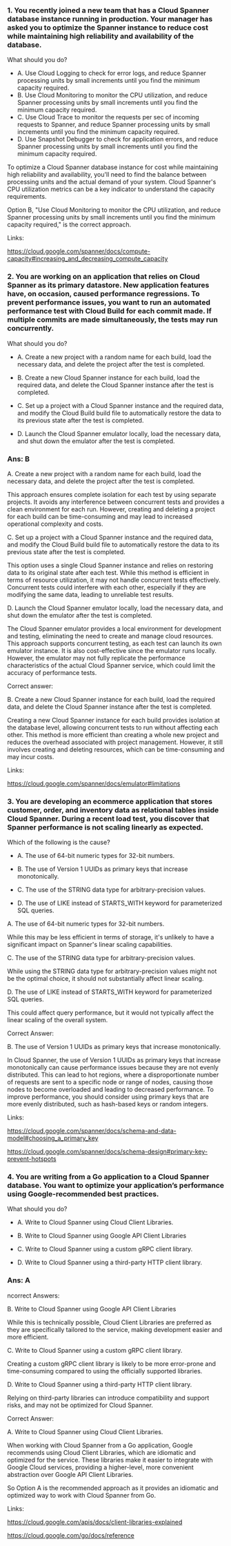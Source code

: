 ### 1. You recently joined a new team that has a Cloud Spanner database instance running in production. Your manager has asked you to optimize the Spanner instance to reduce cost while maintaining high reliability and availability of the database.

What should you do?

- A. Use Cloud Logging to check for error logs, and reduce Spanner processing units by small increments until you find the minimum capacity required.
- B. Use Cloud Monitoring to monitor the CPU utilization, and reduce Spanner processing units by small increments until you find the minimum capacity required.
- C. Use Cloud Trace to monitor the requests per sec of incoming requests to Spanner, and reduce Spanner processing units by small increments until you find the minimum capacity required.
- D. Use Snapshot Debugger to check for application errors, and reduce Spanner processing units by small increments until you find the minimum capacity required.

To optimize a Cloud Spanner database instance for cost while maintaining high reliability and availability, you'll need to find the balance between processing units and the actual demand of your system. Cloud Spanner's CPU utilization metrics can be a key indicator to understand the capacity requirements.

Option B, "Use Cloud Monitoring to monitor the CPU utilization, and reduce Spanner processing units by small increments until you find the minimum capacity required," is the correct approach.

Links:

https://cloud.google.com/spanner/docs/compute-capacity#increasing_and_decreasing_compute_capacity

### 2. You are working on an application that relies on Cloud Spanner as its primary datastore. New application features have, on occasion, caused performance regressions. To prevent performance issues, you want to run an automated performance test with Cloud Build for each commit made. If multiple commits are made simultaneously, the tests may run concurrently.

What should you do?

- A. Create a new project with a random name for each build, load the necessary data, and delete the project after the test is completed.

- B. Create a new Cloud Spanner instance for each build, load the required data, and delete the Cloud Spanner instance after the test is completed.

- C. Set up a project with a Cloud Spanner instance and the required data, and modify the Cloud Build build file to automatically restore the data to its previous state after the test is completed.

- D. Launch the Cloud Spanner emulator locally, load the necessary data, and shut down the emulator after the test is completed.

### Ans: B

A. Create a new project with a random name for each build, load the necessary data, and delete the project after the test is completed.

This approach ensures complete isolation for each test by using separate projects. It avoids any interference between concurrent tests and provides a clean environment for each run. However, creating and deleting a project for each build can be time-consuming and may lead to increased operational complexity and costs.

C. Set up a project with a Cloud Spanner instance and the required data, and modify the Cloud Build build file to automatically restore the data to its previous state after the test is completed.

This option uses a single Cloud Spanner instance and relies on restoring data to its original state after each test. While this method is efficient in terms of resource utilization, it may not handle concurrent tests effectively. Concurrent tests could interfere with each other, especially if they are modifying the same data, leading to unreliable test results.

D. Launch the Cloud Spanner emulator locally, load the necessary data, and shut down the emulator after the test is completed.

The Cloud Spanner emulator provides a local environment for development and testing, eliminating the need to create and manage cloud resources. This approach supports concurrent testing, as each test can launch its own emulator instance. It is also cost-effective since the emulator runs locally. However, the emulator may not fully replicate the performance characteristics of the actual Cloud Spanner service, which could limit the accuracy of performance tests.

Correct answer:

B. Create a new Cloud Spanner instance for each build, load the required data, and delete the Cloud Spanner instance after the test is completed.

Creating a new Cloud Spanner instance for each build provides isolation at the database level, allowing concurrent tests to run without affecting each other. This method is more efficient than creating a whole new project and reduces the overhead associated with project management. However, it still involves creating and deleting resources, which can be time-consuming and may incur costs.

Links:

https://cloud.google.com/spanner/docs/emulator#limitations

### 3. You are developing an ecommerce application that stores customer, order, and inventory data as relational tables inside Cloud Spanner. During a recent load test, you discover that Spanner performance is not scaling linearly as expected.

Which of the following is the cause?

- A. The use of 64-bit numeric types for 32-bit numbers.

- B. The use of Version 1 UUIDs as primary keys that increase monotonically.

- C. The use of the STRING data type for arbitrary-precision values.

- D. The use of LIKE instead of STARTS_WITH keyword for parameterized SQL queries.

A. The use of 64-bit numeric types for 32-bit numbers.

While this may be less efficient in terms of storage, it's unlikely to have a significant impact on Spanner's linear scaling capabilities.

C. The use of the STRING data type for arbitrary-precision values.

While using the STRING data type for arbitrary-precision values might not be the optimal choice, it should not substantially affect linear scaling.

D. The use of LIKE instead of STARTS_WITH keyword for parameterized SQL queries.

This could affect query performance, but it would not typically affect the linear scaling of the overall system.



Correct Answer:

B. The use of Version 1 UUIDs as primary keys that increase monotonically.

In Cloud Spanner, the use of Version 1 UUIDs as primary keys that increase monotonically can cause performance issues because they are not evenly distributed. This can lead to hot regions, where a disproportionate number of requests are sent to a specific node or range of nodes, causing those nodes to become overloaded and leading to decreased performance. To improve performance, you should consider using primary keys that are more evenly distributed, such as hash-based keys or random integers.



Links:

https://cloud.google.com/spanner/docs/schema-and-data-model#choosing_a_primary_key

https://cloud.google.com/spanner/docs/schema-design#primary-key-prevent-hotspots

### 4. You are writing from a Go application to a Cloud Spanner database. You want to optimize your application’s performance using Google-recommended best practices.

What should you do?

- A. Write to Cloud Spanner using Cloud Client Libraries.

- B. Write to Cloud Spanner using Google API Client Libraries

- C. Write to Cloud Spanner using a custom gRPC client library.

- D. Write to Cloud Spanner using a third-party HTTP client library.

### Ans: A

ncorrect Answers:

B. Write to Cloud Spanner using Google API Client Libraries

While this is technically possible, Cloud Client Libraries are preferred as they are specifically tailored to the service, making development easier and more efficient.

C. Write to Cloud Spanner using a custom gRPC client library.

Creating a custom gRPC client library is likely to be more error-prone and time-consuming compared to using the officially supported libraries.

D. Write to Cloud Spanner using a third-party HTTP client library.

Relying on third-party libraries can introduce compatibility and support risks, and may not be optimized for Cloud Spanner.



Correct Answer:

A. Write to Cloud Spanner using Cloud Client Libraries.

When working with Cloud Spanner from a Go application, Google recommends using Cloud Client Libraries, which are idiomatic and optimized for the service. These libraries make it easier to integrate with Google Cloud services, providing a higher-level, more convenient abstraction over Google API Client Libraries.

So Option A is the recommended approach as it provides an idiomatic and optimized way to work with Cloud Spanner from Go.



Links:

https://cloud.google.com/apis/docs/client-libraries-explained

https://cloud.google.com/go/docs/reference
